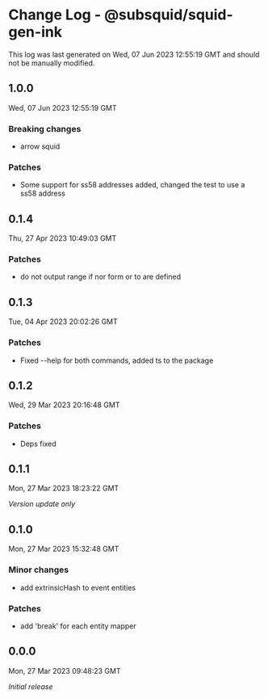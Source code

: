 # Change Log - @subsquid/squid-gen-ink

This log was last generated on Wed, 07 Jun 2023 12:55:19 GMT and should not be manually modified.

## 1.0.0
Wed, 07 Jun 2023 12:55:19 GMT

### Breaking changes

- arrow squid

### Patches

- Some support for ss58 addresses added, changed the test to use a ss58 address

## 0.1.4
Thu, 27 Apr 2023 10:49:03 GMT

### Patches

- do not output range if nor form or to are defined

## 0.1.3
Tue, 04 Apr 2023 20:02:26 GMT

### Patches

- Fixed --help for both commands, added ts to the package

## 0.1.2
Wed, 29 Mar 2023 20:16:48 GMT

### Patches

- Deps fixed

## 0.1.1
Mon, 27 Mar 2023 18:23:22 GMT

_Version update only_

## 0.1.0
Mon, 27 Mar 2023 15:32:48 GMT

### Minor changes

- add extrinsicHash to event entities

### Patches

- add 'break' for each entity mapper

## 0.0.0
Mon, 27 Mar 2023 09:48:23 GMT

_Initial release_


